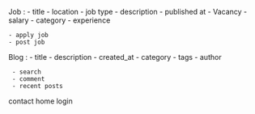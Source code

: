Job : 
    - title
    - location
    - job type
    - description
    - published at
    - Vacancy
    - salary
    - category
    - experience

    - apply job
    - post job

Blog : 
     - title
     - description
     - created_at
     - category
     - tags
     - author


     - search
     - comment
     - recent posts

contact
home
login